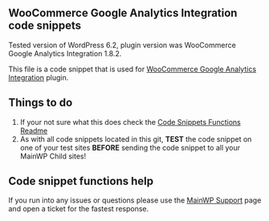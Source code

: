 ## WooCommerce Google Analytics Integration code snippets

Tested version of WordPress 6.2, plugin version was WooCommerce Google Analytics Integration 1.8.2.

This file is a code snippet that is used for [WooCommerce Google Analytics Integration](https://wordpress.org/plugins/woocommerce-google-analytics-integration/) plugin. 

## Things to do

1. If your not sure what this does check the [Code Snippets Functions Readme](https://github.com/mainwp/Code-Snippets-Functions/blob/master/README.md)
2. As with all code snippets located in this git, **TEST** the code snippet on one of your test sites **BEFORE** sending the code snippet to all your MainWP Child sites!

## Code snippet functions help

If you run into any issues or questions please use the [MainWP Support](https://mainwp.com/support/) page and open a ticket for the fastest response.
